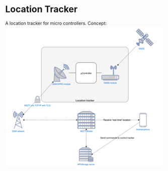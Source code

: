# Location Tracker
A location tracker for micro controllers. Concept:
![Concept Image](./docs/concept.svg)
